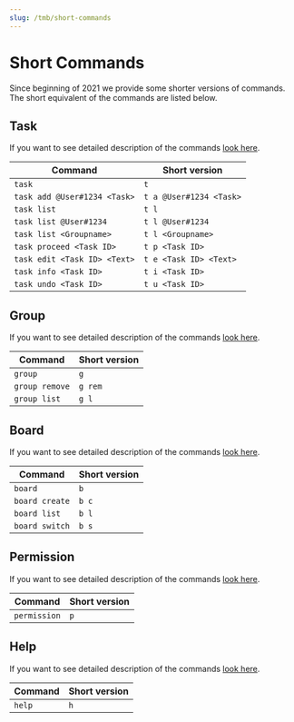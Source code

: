 ```yaml
---
slug: /tmb/short-commands
---
```


# Short Commands

Since beginning of 2021 we provide some shorter versions of commands. The short equivalent of the commands are listed
below.

## Task

If you want to see detailed description of the commands [look here](../all-commands.md#task-commands).

| Command                      | Short version           |
|------------------------------|-------------------------|
| `task`                       | `t`                     |
| `task add @User#1234 <Task>` | `t a @User#1234 <Task>` |
| `task list`                  | `t l`                   |
| `task list @User#1234`       | `t l @User#1234`        |
| `task list <Groupname>`      | `t l <Groupname>`       |
| `task proceed <Task ID>`     | `t p <Task ID>`         |
| `task edit <Task ID> <Text>` | `t e <Task ID> <Text>`  |
| `task info <Task ID>`        | `t i <Task ID>`         |
| `task undo <Task ID>`        | `t u <Task ID>`         |

## Group

If you want to see detailed description of the commands [look here](../all-commands.md#group-commands).

| Command        | Short version |
|----------------|---------------|
| `group`        | `g`           |
| `group remove` | `g rem`       |
| `group list`   | `g l`         |

## Board

If you want to see detailed description of the commands [look here](../all-commands.md#board-commands).

| Command        | Short version |
|----------------|---------------|
| `board`        | `b`           |
| `board create` | `b c`         |
| `board list`   | `b l`         |
| `board switch` | `b s`         |

## Permission

If you want to see detailed description of the commands [look here](../all-commands.md#permission-commands).

| Command      | Short version |
|--------------|---------------|
| `permission` | `p`           |

## Help

If you want to see detailed description of the commands [look here](../all-commands.md#general-commands).

| Command | Short version |
|---------|---------------|
| `help`  | `h`           |
